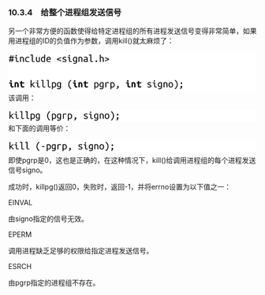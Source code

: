 ### 10.3.4　给整个进程组发送信号

另一个非常方便的函数使得给特定进程组的所有进程发送信号变得非常简单，如果用进程组的ID的负值作为参数，调用kill()就太麻烦了：



![492.png](../images/492.png)
该调用：



![493.png](../images/493.png)
和下面的调用等价：



![494.png](../images/494.png)
即使pgrp是0，这也是正确的，在这种情况下，kill()给调用进程组的每个进程发送信号signo。

成功时，killpg()返回0，失败时，返回-1，并将errno设置为以下值之一：

EINVAL

由signo指定的信号无效。

EPERM

调用进程缺乏足够的权限给指定进程发送信号。

ESRCH

由pgrp指定的进程组不存在。

